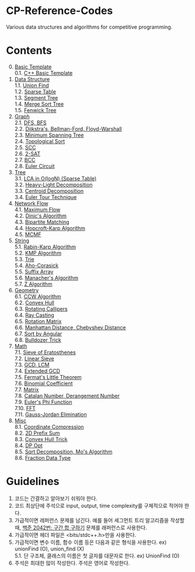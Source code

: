 # CP-Reference-Codes
Various data structures and algorithms for competitive programming.

# Contents
0. [Basic Template](https://github.com/manoflearning/CP-Reference-Codes/tree/master/Reference%20Codes/0.%20Basic%20Template) <br/>
0.1. [C++ Basic Template](https://github.com/manoflearning/CP-Reference-Codes/blob/master/Reference%20Codes/0.%20Basic%20Template/C%2B%2B%20Basic%20Template.cpp) <br/>
1. [Data Structure](https://github.com/manoflearning/CP-Reference-Codes/tree/master/Reference%20Codes/1.%20Data%20Structure) <br/>
1.1. [Union Find](https://github.com/manoflearning/CP-Reference-Codes/blob/master/Reference%20Codes/1.%20Data%20Structure/Union%20Find.cpp) <br/>
1.2. [Sparse Table](https://github.com/manoflearning/CP-Reference-Codes/blob/master/Reference%20Codes/1.%20Data%20Structure/Sparse%20Table.cpp) <br/>
1.3. [Segment Tree](https://github.com/manoflearning/CP-Reference-Codes/tree/master/Reference%20Codes/1.%20Data%20Structure/Segment%20Tree) <br/>
1.4. [Merge Sort Tree](https://github.com/manoflearning/CP-Reference-Codes/tree/master/Reference%20Codes/1.%20Data%20Structure/Merge%20Sort%20Tree) <br/>
1.5. [Fenwick Tree](https://github.com/manoflearning/CP-Reference-Codes/tree/master/Reference%20Codes/1.%20Data%20Structure/Fenwick%20Tree) <br/>
2. [Graph](https://github.com/manoflearning/CP-Reference-Codes/tree/master/Reference%20Codes/2.%20Graph) <br/>
2.1. [DFS, BFS](https://github.com/manoflearning/CP-Reference-Codes/blob/master/Reference%20Codes/2.%20Graph/DFS%2C%20BFS.cpp) <br/>
2.2. [Dijkstra's, Bellman-Ford, Floyd-Warshall](https://github.com/manoflearning/CP-Reference-Codes/blob/master/Reference%20Codes/2.%20Graph/Dijkstra's%2C%20Bellman-Ford%2C%20Floyd-Warshall.cpp) <br/>
2.3. [Minimum Spanning Tree](https://github.com/manoflearning/PS-Reference-Codes/tree/master/Reference%20Codes/2.%20Graph/Minimum%20Spanning%20Tree.cpp) <br/>
2.4. [Topological Sort](https://github.com/manoflearning/PS-Reference-Codes/tree/master/Reference%20Codes/2.%20Graph/Topological%20Sort) <br/>
2.5. [SCC](https://github.com/manoflearning/PS-Reference-Codes/blob/master/Reference%20Codes/2.%20Graph/SCC) <br/>
2.6. [2-SAT](https://github.com/manoflearning/PS-Reference-Codes/blob/master/Reference%20Codes/2.%20Graph/2-SAT.cpp) <br/>
2.7. [BCC](https://github.com/manoflearning/PS-Reference-Codes/blob/master/Reference%20Codes/2.%20Graph/BCC.cpp) <br/>
2.8. [Euler Circuit](https://github.com/manoflearning/PS-Reference-Codes/blob/master/Reference%20Codes/2.%20Graph/Euler%20Circuit.cpp) <br/>
3. [Tree](https://github.com/manoflearning/PS-Reference-Codes/tree/master/Reference%20Codes/3.%20Tree) <br/>
3.1. [LCA in O(logN) (Sparse Table)](https://github.com/manoflearning/CP-Reference-Codes/blob/master/Reference%20Codes/3.%20Tree/LCA%20in%20O(logN)%20(Sparse%20Table).cpp) <br/>
3.2. [Heavy-Light Decomposition](https://github.com/manoflearning/PS-Reference-Codes/tree/master/Reference%20Codes/3.%20Tree/Heavy-Light%20Decomposition) <br/>
3.3. [Centroid Decomposition](https://github.com/manoflearning/PS-Reference-Codes/blob/master/Reference%20Codes/3.%20Tree/Centroid%20Decomposition.cpp) <br/>
3.4. [Euler Tour Technique](https://github.com/manoflearning/PS-Reference-Codes/blob/master/Reference%20Codes/3.%20Tree/Euler%20Tour%20Technique) <br/>
4. [Network Flow](https://github.com/manoflearning/PS-Reference-Codes/tree/master/Reference%20Codes/4.%20Network%20Flow) <br/>
4.1. [Maximum Flow](https://github.com/manoflearning/PS-Reference-Codes/tree/master/Reference%20Codes/4.%20Network%20Flow/Maximum%20Flow) <br/>
4.2. [Dinic's Algorithm](https://github.com/manoflearning/PS-Reference-Codes/blob/master/Reference%20Codes/4.%20Network%20Flow/Dinic's%20Algorithm.cpp) <br/>
4.3. [Bipartite Matching](https://github.com/manoflearning/PS-Reference-Codes/blob/master/Reference%20Codes/4.%20Network%20Flow/Bipartite%20Matching.cpp) <br/>
4.4. [Hopcroft-Karp Algorithm](https://github.com/manoflearning/PS-Reference-Codes/blob/master/Reference%20Codes/4.%20Network%20Flow/Hopcroft-Karp%20Algorithm.cpp) <br/>
4.5. [MCMF](https://github.com/manoflearning/PS-Reference-Codes/blob/master/Reference%20Codes/4.%20Network%20Flow/MCMF.cpp) <br/>
5. [String](https://github.com/manoflearning/PS-Reference-Codes/tree/master/Reference%20Codes/5.%20String) <br/>
5.1. [Rabin-Karp Algorithm](https://github.com/manoflearning/PS-Reference-Codes/tree/master/Reference%20Codes/5.%20String/Rabin-Karp%20Algorithm) <br/>
5.2. [KMP Algorithm](https://github.com/manoflearning/PS-Reference-Codes/blob/master/Reference%20Codes/5.%20String/KMP%20Algorithm.cpp) <br/>
5.3. [Trie](https://github.com/manoflearning/PS-Reference-Codes/tree/master/Reference%20Codes/5.%20String/Trie) <br/>
5.4. [Aho-Corasick](https://github.com/manoflearning/PS-Reference-Codes/tree/master/Reference%20Codes/5.%20String/Aho-Corasick.cpp) <br/>
5.5. [Suffix Array](https://github.com/manoflearning/PS-Reference-Codes/tree/master/Reference%20Codes/5.%20String/Suffix%20Array.cpp) <br/>
5.6. [Manacher's Algorithm](https://github.com/manoflearning/PS-Reference-Codes/tree/master/Reference%20Codes/5.%20String/Manacher's%20Algorithm.cpp) <br/>
5.7. [Z Algorithm](https://github.com/manoflearning/PS-Reference-Codes/tree/master/Reference%20Codes/5.%20String/Z%20Algorithm.cpp) <br/>
6. [Geometry](https://github.com/manoflearning/PS-Reference-Codes/tree/master/Reference%20Codes/6.%20Geometry) <br/>
6.1. [CCW Algorithm](https://github.com/manoflearning/PS-Reference-Codes/blob/master/Reference%20Codes/6.%20Geometry/CCW%20Algorithm.cpp) <br/>
6.2. [Convex Hull](https://github.com/manoflearning/PS-Reference-Codes/blob/master/Reference%20Codes/6.%20Geometry/Convex%20Hull) <br/>
6.3. [Rotating Callipers](https://github.com/manoflearning/PS-Reference-Codes/blob/master/Reference%20Codes/6.%20Geometry/Rotating%20Callipers.cpp) <br/>
6.4. [Ray Casting](https://github.com/manoflearning/PS-Reference-Codes/blob/master/Reference%20Codes/6.%20Geometry/Ray%20Casting.cpp) <br/>
6.5. [Rotation Matrix](https://github.com/manoflearning/PS-Reference-Codes/blob/master/Reference%20Codes/6.%20Geometry/Rotation%20Matrix.txt) <br/>
6.6. [Manhattan Distance, Chebyshev Distance](https://github.com/manoflearning/PS-Reference-Codes/blob/master/Reference%20Codes/6.%20Geometry/Manhattan%20Distance,%20Chebyshev%20Distance.txt) <br/>
6.7. [Sort by Angular](https://github.com/manoflearning/PS-Reference-Codes/blob/master/Reference%20Codes/6.%20Geometry/Sort%20by%20Angular.cpp) <br/>
6.8. [Bulldozer Trick](https://github.com/manoflearning/PS-Reference-Codes/blob/master/Reference%20Codes/6.%20Geometry/Bulldozer%20Trick.cpp) <br/>
7. [Math](https://github.com/manoflearning/PS-Reference-Codes/tree/master/Reference%20Codes/7.%20Math) <br/>
7.1. [Sieve of Eratosthenes](https://github.com/manoflearning/PS-Reference-Codes/blob/master/Reference%20Codes/7.%20Math/Sieve%20of%20Eratosthenes.cpp) <br/>
7.2. [Linear Sieve](https://github.com/manoflearning/PS-Reference-Codes/blob/master/Reference%20Codes/7.%20Math/Linear%20Sieve.cpp) <br/>
7.3. [GCD, LCM](https://github.com/manoflearning/PS-Reference-Codes/blob/master/Reference%20Codes/7.%20Math/GCD,%20LCM.cpp) <br/>
7.4. [Extended GCD](https://github.com/manoflearning/PS-Reference-Codes/blob/master/Reference%20Codes/7.%20Math/Extended%20GCD.cpp) <br/>
7.5. [Fermat's Little Theorem](https://github.com/manoflearning/CP-Reference-Codes/blob/master/Reference%20Codes/7.%20Math/Fermat%E2%80%99s%20Little%20Theorem.cpp) <br/>
7.6. [Binomial Coefficient](https://github.com/manoflearning/PS-Reference-Codes/blob/master/Reference%20Codes/7.%20Math/Binomial%20Coefficient.cpp) <br/>
7.7. [Matrix](https://github.com/manoflearning/PS-Reference-Codes/blob/master/Reference%20Codes/7.%20Math/Matrix.cpp) <br/>
7.8. [Catalan Number, Derangement Number](https://github.com/manoflearning/CP-Reference-Codes/blob/master/Reference%20Codes/7.%20Math/Catalan%20Number%2C%20Derangement%20Number.cpp) <br/>
7.9. [Euler's Phi Function](https://github.com/manoflearning/PS-Reference-Codes/blob/master/Reference%20Codes/7.%20Math/Euler's%20Phi%20Function.cpp) <br/>
7.10. [FFT](https://github.com/manoflearning/PS-Reference-Codes/blob/master/Reference%20Codes/7.%20Math/FFT.cpp) <br/>
7.11. [Gauss-Jordan Elimination](https://github.com/manoflearning/PS-Reference-Codes/blob/master/Reference%20Codes/7.%20Math/Gauss-Jordan%20Elimination.cpp)
8. [Misc](https://github.com/manoflearning/PS-Reference-Codes/tree/master/Reference%20Codes/8.%20Misc) <br/>
8.1. [Coordinate Compression](https://github.com/manoflearning/PS-Reference-Codes/blob/master/Reference%20Codes/8.%20Misc/Coordinate%20Compression.cpp) <br/>
8.2. [2D Prefix Sum](https://github.com/manoflearning/PS-Reference-Codes/blob/master/Reference%20Codes/8.%20Misc/2D%20Prefix%20Sum.cpp) <br/>
8.3. [Convex Hull Trick](https://github.com/manoflearning/PS-Reference-Codes/blob/master/Reference%20Codes/8.%20Misc/Convex%20Hull%20Trick.cpp) <br/>
8.4. [DP Opt](https://github.com/manoflearning/PS-Reference-Codes/blob/master/Reference%20Codes/8.%20Misc/DP%20Opt.cpp) <br/>
8.5. [Sqrt Decomposition, Mo's Algorithm](https://github.com/manoflearning/CP-Reference-Codes/blob/master/Reference%20Codes/8.%20Misc/Sqrt%20Decomposition%2C%20Mo's%20Algorithm.cpp) <br/>
8.6. [Fraction Data Type](https://github.com/manoflearning/CP-Reference-Codes/blob/master/Reference%20Codes/8.%20Misc/Fraction%20Data%20Type.cpp) <br/>

# Guidelines
1. 코드는 간결하고 알아보기 쉬워야 한다. <br/>
2. 코드 최상단에 주석으로 input, output, time complexity를 구체적으로 적어야 한다.
3. 가급적이면 레퍼런스 문제를 남긴다. 예를 들어 세그먼트 트리 알고리즘을 작성할 때, [백준 2042번: 구간 합 구하기](https://www.acmicpc.net/problem/2042) 문제를 래퍼런스로 사용한다. <br/>
4. 가급적이면 헤더 파일은 <bits/stdc++.h>만을 사용한다. <br/>
5. 가급적이면 변수 이름, 함수 이름 등은 다음과 같은 형식을 사용한다. ex) unionFind (O), union_find (X) <br/>
5.1. 단 구조체, 클래스의 이름은 첫 글자를 대문자로 한다. ex) UnionFind (O)
6. 주석은 최대한 많이 작성한다. 주석은 영어로 작성한다. <br/>
